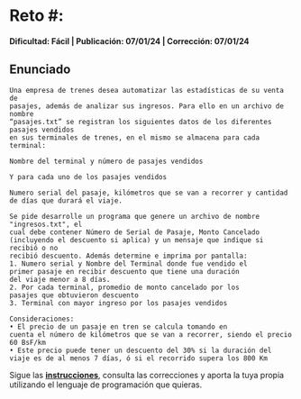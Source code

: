 # Reto #: 
#### Dificultad: Fácil | Publicación: 07/01/24 | Corrección: 07/01/24

## Enunciado

```
Una empresa de trenes desea automatizar las estadísticas de su venta de
pasajes, además de analizar sus ingresos. Para ello en un archivo de nombre
“pasajes.txt” se registran los siguientes datos de los diferentes pasajes vendidos
en sus terminales de trenes, en el mismo se almacena para cada terminal:

Nombre del terminal y número de pasajes vendidos

Y para cada uno de los pasajes vendidos

Numero serial del pasaje, kilómetros que se van a recorrer y cantidad de días que durará el viaje.

Se pide desarrolle un programa que genere un archivo de nombre "ingresos.txt", el
cual debe contener Número de Serial de Pasaje, Monto Cancelado
(incluyendo el descuento si aplica) y un mensaje que indique si recibió o no
recibió descuento. Además determine e imprima por pantalla:
1. Numero serial y Nombre del Terminal donde fue vendido el
primer pasaje en recibir descuento que tiene una duración
del viaje menor a 8 días.
2. Por cada terminal, promedio de monto cancelado por los
pasajes que obtuvieron descuento
3. Terminal con mayor ingreso por los pasajes vendidos

Consideraciones:
• El precio de un pasaje en tren se calcula tomando en
cuenta el número de kilómetros que se van a recorrer, siendo el precio 60 BsF/km
• Este precio puede tener un descuento del 30% si la duración del viaje es de al menos 7 días, ó si el recorrido supera los 800 Km
```
Sigue las **[instrucciones](../../README.md)**, consulta las correcciones y aporta la tuya propia utilizando el lenguaje de programación que quieras.
